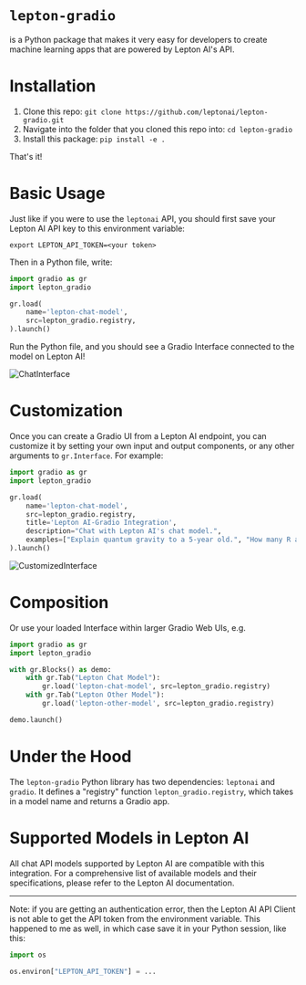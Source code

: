 # `lepton-gradio`

is a Python package that makes it very easy for developers to create machine learning apps that are powered by Lepton AI's API.

# Installation

1. Clone this repo: `git clone https://github.com/leptonai/lepton-gradio.git`
2. Navigate into the folder that you cloned this repo into: `cd lepton-gradio`
3. Install this package: `pip install -e .`

<!-- ```bash
pip install lepton-gradio
``` -->

That's it! 

# Basic Usage

Just like if you were to use the `leptonai` API, you should first save your Lepton AI API key to this environment variable:

```
export LEPTON_API_TOKEN=<your token>
```

Then in a Python file, write:

```python
import gradio as gr
import lepton_gradio

gr.load(
    name='lepton-chat-model',
    src=lepton_gradio.registry,
).launch()
```

Run the Python file, and you should see a Gradio Interface connected to the model on Lepton AI!

![ChatInterface](chatinterface.png)

# Customization 

Once you can create a Gradio UI from a Lepton AI endpoint, you can customize it by setting your own input and output components, or any other arguments to `gr.Interface`. For example:

```py
import gradio as gr
import lepton_gradio

gr.load(
    name='lepton-chat-model',
    src=lepton_gradio.registry,
    title='Lepton AI-Gradio Integration',
    description="Chat with Lepton AI's chat model.",
    examples=["Explain quantum gravity to a 5-year old.", "How many R are there in the word Strawberry?"]
).launch()
```

![CustomizedInterface](custom_chat_lepton.png)

# Composition

Or use your loaded Interface within larger Gradio Web UIs, e.g.

```python
import gradio as gr
import lepton_gradio

with gr.Blocks() as demo:
    with gr.Tab("Lepton Chat Model"):
        gr.load('lepton-chat-model', src=lepton_gradio.registry)
    with gr.Tab("Lepton Other Model"):
        gr.load('lepton-other-model', src=lepton_gradio.registry)

demo.launch()
```

# Under the Hood

The `lepton-gradio` Python library has two dependencies: `leptonai` and `gradio`. It defines a "registry" function `lepton_gradio.registry`, which takes in a model name and returns a Gradio app.

# Supported Models in Lepton AI

All chat API models supported by Lepton AI are compatible with this integration. For a comprehensive list of available models and their specifications, please refer to the Lepton AI documentation.

-------

Note: if you are getting an authentication error, then the Lepton AI API Client is not able to get the API token from the environment variable. This happened to me as well, in which case save it in your Python session, like this:

```py
import os

os.environ["LEPTON_API_TOKEN"] = ...
```
